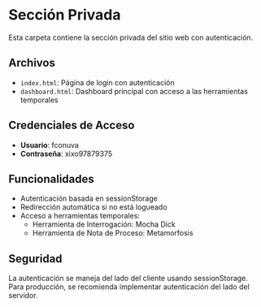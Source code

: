 # Sección Privada

Esta carpeta contiene la sección privada del sitio web con autenticación.

## Archivos

- `index.html`: Página de login con autenticación
- `dashboard.html`: Dashboard principal con acceso a las herramientas temporales

## Credenciales de Acceso

- **Usuario**: fconuva
- **Contraseña**: xixo97879375

## Funcionalidades

- Autenticación basada en sessionStorage
- Redirección automática si no está logueado
- Acceso a herramientas temporales:
  - Herramienta de Interrogación: Mocha Dick
  - Herramienta de Nota de Proceso: Metamorfosis

## Seguridad

La autenticación se maneja del lado del cliente usando sessionStorage. Para producción, se recomienda implementar autenticación del lado del servidor.
